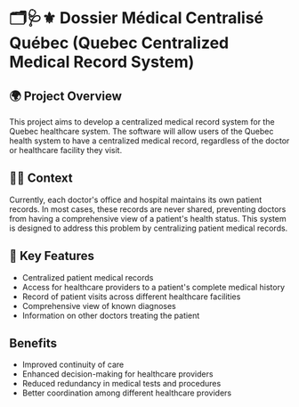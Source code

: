 # 🗂️🩺⚜️ Dossier Médical Centralisé Québec (Quebec Centralized Medical Record System)

## 🌍 Project Overview

This project aims to develop a centralized medical record system for the Quebec healthcare system. The software will allow users of the Quebec health system to have a centralized medical record, regardless of the doctor or healthcare facility they visit.

## 📖🧠 Context

Currently, each doctor's office and hospital maintains its own patient records. In most cases, these records are never shared, preventing doctors from having a comprehensive view of a patient's health status. This system is designed to address this problem by centralizing patient medical records.

## 🧩 Key Features

- Centralized patient medical records
- Access for healthcare providers to a patient's complete medical history
- Record of patient visits across different healthcare facilities
- Comprehensive view of known diagnoses
- Information on other doctors treating the patient

## Benefits

- Improved continuity of care
- Enhanced decision-making for healthcare providers
- Reduced redundancy in medical tests and procedures
- Better coordination among different healthcare providers

